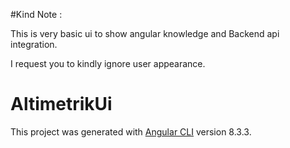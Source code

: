 #Kind Note : 

This is very basic ui to show angular knowledge and Backend api integration.

I request you to kindly ignore user appearance.

# AltimetrikUi

This project was generated with [Angular CLI](https://github.com/angular/angular-cli) version 8.3.3.
